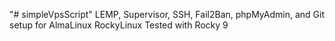 "# simpleVpsScript" 
LEMP, Supervisor, SSH, Fail2Ban, phpMyAdmin, and Git setup for AlmaLinux RockyLinux 
Tested with Rocky 9 
